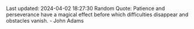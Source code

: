 Last updated: 2024-04-02 18:27:30
Random Quote: Patience and perseverance have a magical effect before which difficulties disappear and obstacles vanish. - John Adams